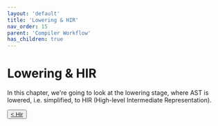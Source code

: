 ```yaml
---
layout: 'default'
title: 'Lowering & HIR'
nav_order: 15
parent: 'Compiler Workflow'
has_children: true
---
```


# Lowering & HIR

In this chapter, we're going to look at the lowering stage, where AST is lowered, i.e. simplified, to HIR (High-level Intermediate Representation).
<div class="nav-btn-block">
    <button class="nav-btn left">
    <a class="link" href="/Jacy-Dev-Book/compiler-workflow/lowering/hir.html">< Hir</a>
</button>

    
</div>
